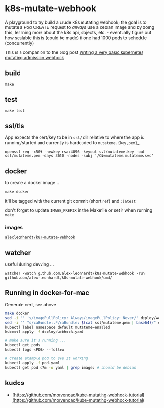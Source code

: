 # k8s-mutate-webhook

A playground to try build a crude k8s mutating webhook; the goal is to mutate a Pod CREATE request to _always_ use a debian image and by doing this, learning more about
the k8s api, objects, etc. - eventually figure out how scalable this is (could be made) if one had 1000 pods to schedule (concurrently)

This is a companion to the blog post [Writing a very basic kubernetes mutating admission webhook](https://medium.com/ovni/writing-a-very-basic-kubernetes-mutating-admission-webhook-398dbbcb63ec)  

## build 

```
make
```

## test

```
make test
```

## ssl/tls

App expects the cert/key to be in `ssl/` dir relative to where the app is running/started and currently is hardcoded to `mutateme.{key,pem}`_

```
openssl req -x509 -newkey rsa:4096 -keyout ssl/mutateme.key -out ssl/mutateme.pem -days 3650 -nodes -subj '/CN=mutateme.mutateme.svc'
```

## docker

to create a docker image .. 

```
make docker
```

it'll be tagged with the current git commit (short `ref`) and `:latest`

don't forget to update `IMAGE_PREFIX` in the Makefile or set it when running `make`

### images

[`alexleonhardt/k8s-mutate-webhook`](https://cloud.docker.com/repository/docker/alexleonhardt/k8s-mutate-webhook)


## watcher

useful during devving ... 

```
watcher -watch github.com/alex-leonhardt/k8s-mutate-webhook -run github.com/alex-leonhardt/k8s-mutate-webhook/cmd/
```

## Running in docker-for-mac

Generate cert, see above

```bash
make docker
sed -i '' 's/imagePullPolicy: Always/imagePullPolicy: Never/' deploy/webhook.yaml # use local image
sed -i '' "s/caBundle:.*/caBundle: $(cat ssl/mutateme.pem | base64)/" deploy/webhook.yaml # use local CA 
kubectl label namespace default mutateme=enabled
kubectl apply -f deploy/webhook.yaml

# make sure it's running ...
kubectl get pods
kubectl logs <PDO> --follow

# create example pod to see it working
kubectl apply -f pod.yaml
kubectl get pod c7m -o yaml | grep image: # should be debian
```

## kudos

- [https://github.com/morvencao/kube-mutating-webhook-tutorial](https://github.com/morvencao/kube-mutating-webhook-tutorial)
